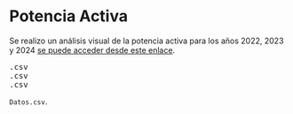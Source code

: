 <h1>Potencia Activa</h1>
<p>Se realizo un análisis visual de la potencia activa para los años 2022, 2023 y 2024 
<a href="https://facundo598.github.io/Web1/" rel="nofollow" target="_blank"> se puede acceder desde este enlace</a>.</p>

<pre>.csv
.csv
.csv</pre>

<code>Datos.csv</code>.
